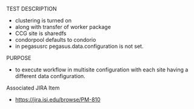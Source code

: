TEST DESCRIPTION
- clustering is turned on
- along with transfer of worker package
- CCG site is sharedfs
- condorpool defaults to condorio
- in pegasusrc pegasus.data.configuration is not set.

PURPOSE
- to execute workflow in multisite configuration with each site having
a different data configuration.

Associated JIRA Item
- https://jira.isi.edu/browse/PM-810
